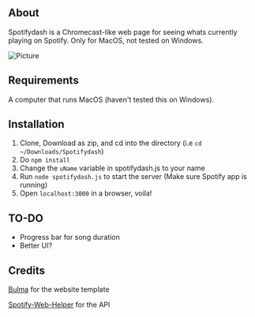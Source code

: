 ## About

Spotifydash is a Chromecast-like web page for seeing whats currently playing on Spotify. Only for MacOS, not tested on Windows.

![Picture](http://i.imgur.com/D4qa5iy.png)

## Requirements

A computer that runs MacOS (haven't tested this on Windows).

## Installation

1. Clone, Download as zip, and cd into the directory (i.e `cd ~/Downloads/Spotifydash`)
2. Do `npm install`
3. Change the `uName` variable in spotifydash.js to your name
4. Run `node spotifydash.js` to start the server (Make sure Spotify app is running)
5. Open `localhost:3000` in a browser, voila! 

## TO-DO

- Progress bar for song duration
- Better UI?

## Credits

[Bulma](https://dansup.github.io/bulma-templates/) for the website template

[Spotify-Web-Helper](https://github.com/onetune/spotify-web-helper) for the API
